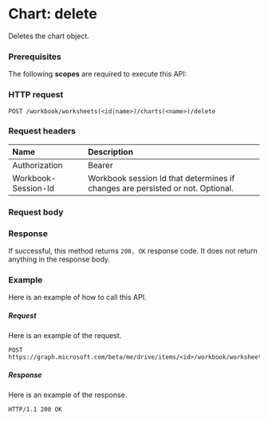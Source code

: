 # Chart: delete

Deletes the chart object.
### Prerequisites
The following **scopes** are required to execute this API: 
### HTTP request
<!-- { "blockType": "ignored" } -->
```http
POST /workbook/worksheets(<id|name>)/charts(<name>)/delete

```
### Request headers
| Name       | Description|
|:---------------|:----------|
| Authorization  | Bearer <code>|
| Workbook-Session-Id  | Workbook session Id that determines if changes are persisted or not. Optional.|

### Request body

### Response
If successful, this method returns `200, OK` response code. It does not return anything in the response body.

### Example
Here is an example of how to call this API.
##### Request
Here is an example of the request.
<!-- {
  "blockType": "request",
  "name": "chart_delete"
}-->
```http
POST https://graph.microsoft.com/beta/me/drive/items/<id>/workbook/worksheets(<id|name>)/charts(<name>)/delete
```

##### Response
Here is an example of the response. 
<!-- {
  "blockType": "response",
  "truncated": true,
  "@odata.type": "microsoft.graph.none"
} -->
```http
HTTP/1.1 200 OK
```

<!-- uuid: 8fcb5dbc-d5aa-4681-8e31-b001d5168d79
2015-10-25 14:57:30 UTC -->
<!-- {
  "type": "#page.annotation",
  "description": "Chart: delete",
  "keywords": "",
  "section": "documentation",
  "tocPath": ""
}-->